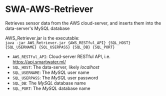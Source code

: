 # SWA-AWS-Retriever
Retrieves sensor data from the AWS cloud-server, and inserts them into the data-server's MySQL database  
  
AWS_Retriever.jar is the executable:  
`java -jar AWS_Retriever.jar {AWS_RESTful_API} {SQL_HOST} {SQL_USERNAME} {SQL_USERPASS} {SQL_DB} {SQL_PORT}`
- `AWS_RESTful_API`: Cloud-server RESTful API, i.e. https://api.smartwater.ml/
- `SQL_HOST`: The data-server, likely _localhost_
- `SQL_USERNAME`: The _MySQL_ user name
- `SQL_USERPASS`: The _MySQL_ user password
- `SQL_DB`: The _MySQL_ database name
- `SQL_PORT`: The _MySQL_ database name
